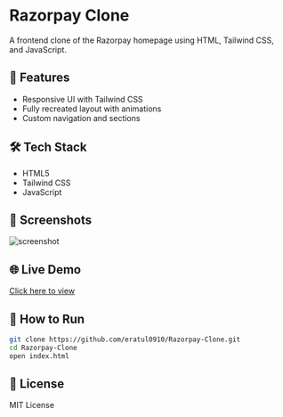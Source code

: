 # Razorpay Clone

A frontend clone of the Razorpay homepage using HTML, Tailwind CSS, and JavaScript.

## 🚀 Features
- Responsive UI with Tailwind CSS
- Fully recreated layout with animations
- Custom navigation and sections

## 🛠️ Tech Stack
- HTML5
- Tailwind CSS
- JavaScript

## 📸 Screenshots
<!-- Add screenshots here if available -->
![screenshot](screenshot.png)

## 🌐 Live Demo
<!-- Replace with your actual deployment link -->
[Click here to view](https://yourdeploymentlink.netlify.app)

## 📁 How to Run
```bash
git clone https://github.com/eratul0910/Razorpay-Clone.git
cd Razorpay-Clone
open index.html
```

## 📄 License
MIT License
